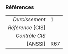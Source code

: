### Références

|                 |    |
|----------------:|:---|
|   *Durcissement*| 1 |
|*Référence* [CIS]|  |
|   *Contrôle CIS*|  |
|          [ANSSI]| R67 |
